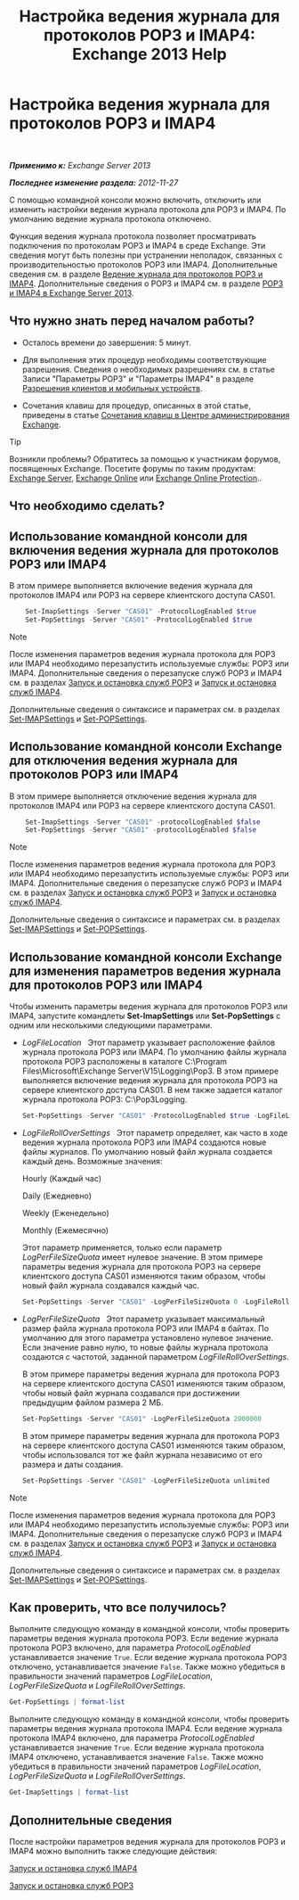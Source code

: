 ﻿---
title: 'Настройка ведения журнала для протоколов POP3 и IMAP4: Exchange 2013 Help'
TOCTitle: Настройка ведения журнала для протоколов POP3 и IMAP4
ms:assetid: 451b337b-cb6b-4460-8687-be0b19c469bc
ms:mtpsurl: https://technet.microsoft.com/ru-ru/library/Aa997690(v=EXCHG.150)
ms:contentKeyID: 50556372
ms.date: 04/30/2018
mtps_version: v=EXCHG.150
ms.translationtype: HT
---

# Настройка ведения журнала для протоколов POP3 и IMAP4

 

_**Применимо к:** Exchange Server 2013_

_**Последнее изменение раздела:** 2012-11-27_

С помощью командной консоли можно включить, отключить или изменить настройки ведения журнала протокола для POP3 и IMAP4. По умолчанию ведение журнала протокола отключено.

Функция ведения журнала протокола позволяет просматривать подключения по протоколам POP3 и IMAP4 в среде Exchange. Эти сведения могут быть полезны при устранении неполадок, связанных с производительностью протоколов POP3 или IMAP4. Дополнительные сведения см. в разделе [Ведение журнала для протоколов POP3 и IMAP4](protocol-logging-for-pop3-and-imap4-exchange-2013-help.md). Дополнительные сведения о POP3 и IMAP4 см. в разделе [POP3 и IMAP4 в Exchange Server 2013](pop3-and-imap4-in-exchange-server-2013-exchange-2013-help.md).

## Что нужно знать перед началом работы?

  - Осталось времени до завершения: 5 минут.

  - Для выполнения этих процедур необходимы соответствующие разрешения. Сведения о необходимых разрешениях см. в статье Записи "Параметры POP3" и "Параметры IMAP4" в разделе [Разрешения клиентов и мобильных устройств](clients-and-mobile-devices-permissions-exchange-2013-help.md).

  - Сочетания клавиш для процедур, описанных в этой статье, приведены в статье [Сочетания клавиш в Центре администрирования Exchange](keyboard-shortcuts-in-the-exchange-admin-center-exchange-online-protection-help.md).

> [!TIP]  
> Возникли проблемы? Обратитесь за помощью к участникам форумов, посвященных Exchange. Посетите форумы по таким продуктам: <a href="https://go.microsoft.com/fwlink/p/?linkid=60612">Exchange Server</a>, <a href="https://go.microsoft.com/fwlink/p/?linkid=267542">Exchange Online</a> или <a href="https://go.microsoft.com/fwlink/p/?linkid=285351">Exchange Online Protection</a>..


## Что необходимо сделать?

## Использование командной консоли для включения ведения журнала для протоколов POP3 или IMAP4

В этом примере выполняется включение ведения журнала для протоколов IMAP4 или POP3 на сервере клиентского доступа CAS01.
```powershell
    Set-ImapSettings -Server "CAS01" -ProtocolLogEnabled $true
    Set-PopSettings -Server "CAS01" -ProtocolLogEnabled $true
```
> [!NOTE]  
> После изменения параметров ведения журнала протокола для POP3 или IMAP4 необходимо перезапустить используемые службы: POP3 или IMAP4. Дополнительные сведения о перезапуске служб POP3 и IMAP4 см. в разделах <a href="start-and-stop-the-pop3-services-exchange-2013-help.md">Запуск и остановка служб POP3</a> и <a href="start-and-stop-the-imap4-services-exchange-2013-help.md">Запуск и остановка служб IMAP4</a>.


Дополнительные сведения о синтаксисе и параметрах см. в разделах [Set-IMAPSettings](https://technet.microsoft.com/ru-ru/library/aa998252\(v=exchg.150\)) и [Set-POPSettings](https://technet.microsoft.com/ru-ru/library/aa997154\(v=exchg.150\)).

## Использование командной консоли Exchange для отключения ведения журнала для протоколов POP3 или IMAP4

В этом примере выполняется отключение ведения журнала для протоколов IMAP4 или POP3 на сервере клиентского доступа CAS01.
```powershell
    Set-ImapSettings -Server "CAS01" -protocolLogEnabled $false
    Set-PopSettings -Server "CAS01" -protocolLogEnabled $false
```
> [!NOTE]  
> После изменения параметров ведения журнала протокола для POP3 или IMAP4 необходимо перезапустить используемые службы: POP3 или IMAP4. Дополнительные сведения о перезапуске служб POP3 и IMAP4 см. в разделах <a href="start-and-stop-the-pop3-services-exchange-2013-help.md">Запуск и остановка служб POP3</a> и <a href="start-and-stop-the-imap4-services-exchange-2013-help.md">Запуск и остановка служб IMAP4</a>.


Дополнительные сведения о синтаксисе и параметрах см. в разделах [Set-IMAPSettings](https://technet.microsoft.com/ru-ru/library/aa998252\(v=exchg.150\)) и [Set-POPSettings](https://technet.microsoft.com/ru-ru/library/aa997154\(v=exchg.150\)).

## Использование командной консоли Exchange для изменения параметров ведения журнала для протоколов POP3 или IMAP4

Чтобы изменить параметры ведения журнала для протоколов POP3 или IMAP4, запустите командлеты **Set-ImapSettings** или **Set-PopSettings** с одним или несколькими следующими параметрами.

  - *LogFileLocation*   Этот параметр указывает расположение файлов журнала протокола POP3 или IMAP4. По умолчанию файлы журнала протокола POP3 расположены в каталоге C:\\Program Files\\Microsoft\\Exchange Server\\V15\\Logging\\Pop3. В этом примере выполняется включение ведения журнала для протокола POP3 на сервере клиентского доступа CAS01. В нем также задается каталог журнала протокола POP3: C:\\Pop3Logging.
    
    ```powershell
	Set-PopSettings -Server "CAS01" -ProtocolLogEnabled $true -LogFileLocation "C:\Pop3Logging"
	```

  - *LogFileRollOverSettings*   Этот параметр определяет, как часто в ходе ведения журнала протокола POP3 или IMAP4 создаются новые файлы журналов. По умолчанию новый файл журнала создается каждый день. Возможные значения:
    
    Hourly (Каждый час)
    
    Daily (Ежедневно)
    
    Weekly (Еженедельно)
    
    Monthly (Ежемесячно)
    
    Этот параметр применяется, только если параметр *LogPerFileSizeQuota* имеет нулевое значение. В этом примере параметры ведения журнала для протокола POP3 на сервере клиентского доступа CAS01 изменяются таким образом, чтобы новый файл журнала создавался каждый час.
    
    ```powershell
	Set-PopSettings -Server "CAS01" -LogPerFileSizeQuota 0 -LogFileRollOverSettings Hourly
	```

  - *LogPerFileSizeQuota*   Этот параметр указывает максимальный размер файла журнала протокола POP3 или IMAP4 в байтах. По умолчанию для этого параметра установлено нулевое значение. Если значение равно нулю, то новые файлы журнала протокола создаются с частотой, заданной параметром *LogFileRollOverSettings*.
    
    В этом примере параметры ведения журнала для протокола POP3 на сервере клиентского доступа CAS01 изменяются таким образом, чтобы новый файл журнала создавался при достижении предыдущим файлом размера 2 МБ.
    
    ```powershell
	Set-PopSettings -Server "CAS01" -LogPerFileSizeQuota 2000000
	```
    
    В этом примере параметры ведения журнала для протокола POP3 на сервере клиентского доступа CAS01 изменяются таким образом, чтобы использовался тот же файл журнала независимо от его размера и даты создания.
    
    ```powershell
	Set-PopSettings -Server "CAS01" -LogPerFileSizeQuota unlimited
	```

> [!NOTE]  
> После изменения параметров ведения журнала протокола для POP3 или IMAP4 необходимо перезапустить используемые службы: POP3 или IMAP4. Дополнительные сведения о перезапуске служб POP3 и IMAP4 см. в разделах <a href="start-and-stop-the-pop3-services-exchange-2013-help.md">Запуск и остановка служб POP3</a> и <a href="start-and-stop-the-imap4-services-exchange-2013-help.md">Запуск и остановка служб IMAP4</a>.


Дополнительные сведения о синтаксисе и параметрах см. в разделах [Set-IMAPSettings](https://technet.microsoft.com/ru-ru/library/aa998252\(v=exchg.150\)) и [Set-POPSettings](https://technet.microsoft.com/ru-ru/library/aa997154\(v=exchg.150\)).

## Как проверить, что все получилось?

Выполните следующую команду в командной консоли, чтобы проверить параметры ведения журнала протокола POP3. Если ведение журнала протокола POP3 включено, для параметра *ProtocolLogEnabled* устанавливается значение `True`. Если ведение журнала протокола POP3 отключено, устанавливается значение `False`. Также можно убедиться в правильности значений параметров *LogFileLocation*, *LogPerFileSizeQuota* и *LogFileRollOverSettings*.

```powershell
Get-PopSettings | format-list
```

Выполните следующую команду в командной консоли, чтобы проверить параметры ведения журнала протокола IMAP4. Если ведение журнала протокола IMAP4 включено, для параметра *ProtocolLogEnabled* устанавливается значение `True`. Если ведение журнала протокола IMAP4 отключено, устанавливается значение `False`. Также можно убедиться в правильности значений параметров *LogFileLocation*, *LogPerFileSizeQuota* и *LogFileRollOverSettings*.

```powershell
Get-ImapSettings | format-list
```

## Дополнительные сведения

После настройки параметров ведения журнала для протоколов POP3 и IMAP4 можно выполнить также следующие действия:

[Запуск и остановка служб IMAP4](start-and-stop-the-imap4-services-exchange-2013-help.md)

[Запуск и остановка служб POP3](start-and-stop-the-pop3-services-exchange-2013-help.md)

